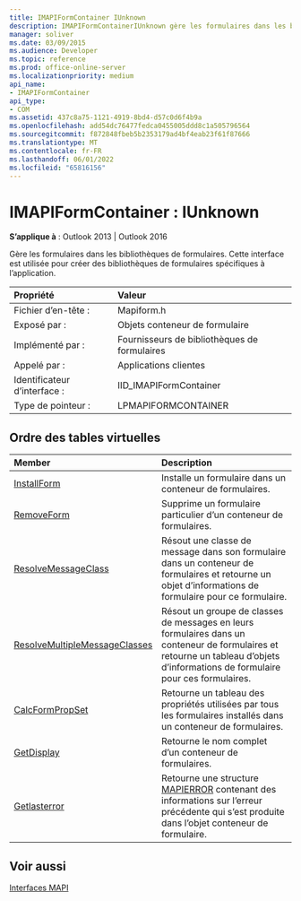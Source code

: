 ```yaml
---
title: IMAPIFormContainer IUnknown
description: IMAPIFormContainerIUnknown gère les formulaires dans les bibliothèques de formulaires. Cette interface est utilisée pour créer des bibliothèques de formulaires spécifiques à l’application.
manager: soliver
ms.date: 03/09/2015
ms.audience: Developer
ms.topic: reference
ms.prod: office-online-server
ms.localizationpriority: medium
api_name:
- IMAPIFormContainer
api_type:
- COM
ms.assetid: 437c8a75-1121-4919-8bd4-d57c0d6f4b9a
ms.openlocfilehash: add54dc76477fedca0455005ddd8c1a505796564
ms.sourcegitcommit: f872848fbeb5b2353179ad4bf4eab23f61f87666
ms.translationtype: MT
ms.contentlocale: fr-FR
ms.lasthandoff: 06/01/2022
ms.locfileid: "65816156"
---
```

# <a name="imapiformcontainer--iunknown"></a>IMAPIFormContainer : IUnknown

  
  
**S’applique à** : Outlook 2013 | Outlook 2016 
  
Gère les formulaires dans les bibliothèques de formulaires. Cette interface est utilisée pour créer des bibliothèques de formulaires spécifiques à l’application. 
  
|Propriété |Valeur |
|:-----|:-----|
|Fichier d’en-tête :  <br/> |Mapiform.h  <br/> |
|Exposé par :  <br/> |Objets conteneur de formulaire  <br/> |
|Implémenté par :  <br/> |Fournisseurs de bibliothèques de formulaires  <br/> |
|Appelé par :  <br/> |Applications clientes  <br/> |
|Identificateur d’interface :  <br/> |IID_IMAPIFormContainer  <br/> |
|Type de pointeur :  <br/> |LPMAPIFORMCONTAINER  <br/> |
   
## <a name="vtable-order"></a>Ordre des tables virtuelles

|Member |Description |
|:-----|:-----|
|[InstallForm](imapiformcontainer-installform.md) <br/> |Installe un formulaire dans un conteneur de formulaires. |
|[RemoveForm](imapiformcontainer-removeform.md) <br/> |Supprime un formulaire particulier d’un conteneur de formulaires. |
|[ResolveMessageClass](imapiformcontainer-resolvemessageclass.md) <br/> |Résout une classe de message dans son formulaire dans un conteneur de formulaires et retourne un objet d’informations de formulaire pour ce formulaire. |
|[ResolveMultipleMessageClasses](imapiformcontainer-resolvemultiplemessageclasses.md) <br/> |Résout un groupe de classes de messages en leurs formulaires dans un conteneur de formulaires et retourne un tableau d’objets d’informations de formulaire pour ces formulaires. |
|[CalcFormPropSet](imapiformcontainer-calcformpropset.md) <br/> |Retourne un tableau des propriétés utilisées par tous les formulaires installés dans un conteneur de formulaires. |
|[GetDisplay](imapiformcontainer-getdisplay.md) <br/> |Retourne le nom complet d’un conteneur de formulaires. |
|[Getlasterror](imapiformcontainer-getlasterror.md) <br/> |Retourne une structure [MAPIERROR](mapierror.md) contenant des informations sur l’erreur précédente qui s’est produite dans l’objet conteneur de formulaire. |
   
## <a name="see-also"></a>Voir aussi



[Interfaces MAPI](mapi-interfaces.md)

